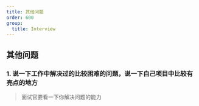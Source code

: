 ```yaml
---
title: 其他问题
order: 600
group:
  title: Interview
---
```


## 其他问题

### 1. 说一下工作中解决过的比较困难的问题，说一下自己项目中比较有亮点的地方

> 面试官要看一下你解决问题的能力
